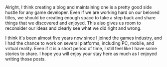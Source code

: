 Alright, I think creating a blog and maintaining one is a pretty good side hustle for any game developer. Even if we are working hard on our beloved titles, we should be creating enough space to take a step back and share things that we discovered and enjoyed. This also gives us room to reconsider our ideas and clearly see what we did right and wrong.

I think it's been almost five years now since I joined the games industry, and I had the chance to work on several platforms, including PC, mobile, and virtual reality. Even if it is a short period of time, I still feel like I have some stories to share. I hope you will enjoy your stay here as much as I enjoyed writing those posts.